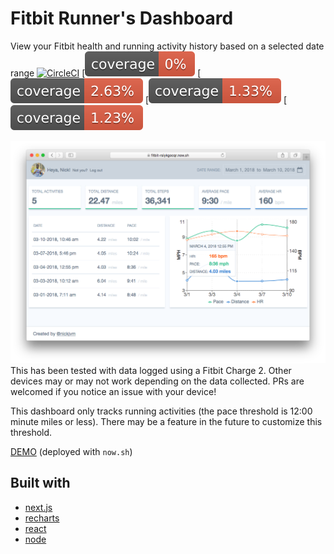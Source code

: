 # Fitbit Runner's Dashboard
View your Fitbit health and running activity history based on a selected date range
[![CircleCI](https://circleci.com/gh/nickjvm/fitbit-dashboard.svg?style=svg)](https://circleci.com/gh/nickjvm/fitbit-dashboard)
[![CoverageBranches](./coverage/badge-branches.svg)
[![CoverageFunctions](./coverage/badge-functions.svg)
[![CoverageLines](./coverage/badge-lines.svg)
[![CoverageStatements](./coverage/badge-statements.svg)

![Screenshot](static/images/screenshot-lg.png)
This has been tested with data logged using a Fitbit Charge 2. Other devices may or may not work depending on the data collected. PRs are welcomed if you notice an issue with your device!

This dashboard only tracks running activities (the pace threshold is 12:00 minute miles or less). There may be a feature in the future to customize this threshold.

[DEMO](https://fitbit-rsiykgocqr.now.sh/) (deployed with `now.sh`)

## Built with
* [next.js](https://github.com/zeit/next.js)
* [recharts](https://github.com/recharts/recharts)
* [react](https://github.com/facebook/react)
* [node](https://github.com/nodejs/node)
